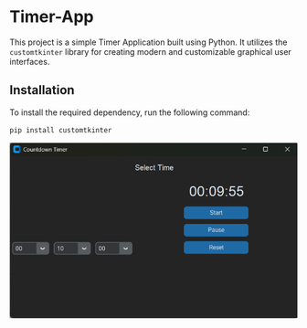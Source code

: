 # Timer-App

This project is a simple Timer Application built using Python. It utilizes the `customtkinter` library for creating modern and customizable graphical user interfaces.

## Installation

To install the required dependency, run the following command:

``` sh
pip install customtkinter
```

![ScreenShot](image.png)

